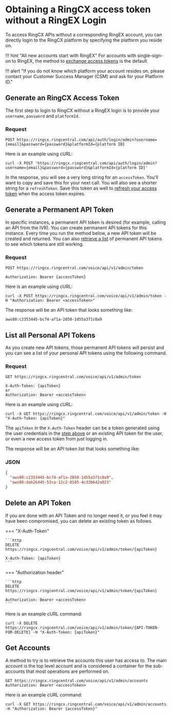 # Obtaining a RingCX access token without a RingEX Login

To access RingCX APIs without a corresponding RingEX account, you can directly login to the RingCX platform by specifying the platform you reside on.

!!! hint "All new accounts start with RingEX"
    For accounts with single-sign-on to RingEX, the method to [exchange access tokens](auth-ringcentral.md#retrieve-ringcentral-access-token) is the default.

!!! alert "If you do not know which platform your account resides on, please contact your Customer Success Manager (CSM) and ask for your Platform ID."

## Generate an RingCX Access Token

The first step to login to RingCX without a RingEX login is to provide your `username`, `password` and `platformId`.

### Request
```http
POST https://ringcx.ringcentral.com/api/auth/login/admin?username={email}&password={password}&platformId={platform ID}
```

Here is an example using cURL:

`curl -X POST 'https://ringcx.ringcentral.com/api/auth/login/admin?username={email}&password={password}&platformId={platform ID}'`

In the response, you will see a very long string for an `accessToken`. You'll want to copy and save this for your next call.  You will also see a shorter string for a `refreshToken`. Save this token as well to [refresh your access token](#refresh-ringcentral-engage-access-token) when the access token expires.

## Generate a Permanent API Token

In specific instances, a permanent API token is desired (for example, calling an API from the IVR). You can create permanent API tokens for this instance. Every time you run the method below, a new API token will be created and returned. You can also [retrieve a list](#list-all-personal-api-tokens) of permanent API tokens to see which tokens are still working.

### Request
```http
POST https://ringcx.ringcentral.com/voice/api/v1/admin/token

Authorization: Bearer {accessToken}
```

Here is an example using cURL:

`curl -X POST https://ringcx.ringcentral.com/voice/api/v1/admin/token -H "Authorization: Bearer <accessToken>"`

The response will be an API token that looks something like:

`aws80:c2353445-bc74-af1a-2850-1d55a371c0a9`

## List all Personal API Tokens

As you create new API tokens, those permanent API tokens will persist and you can see a list of your personal API tokens using the following command.

### Request
```http
GET https://ringcx.ringcentral.com/voice/api/v1/admin/token

X-Auth-Token: {apiToken}
or
Authorization: Bearer <accessToken>
```

Here is an example using cURL:

`curl -X GET https://ringcx.ringcentral.com/voice/api/v1/admin/token -H "X-Auth-Token: {apiToken}"`

The `apiToken` in the `X-Auth-Token` header can be a token generated using the user credentials in the [step above](#generate-a-permanent-api-token) or an existing API token for the user, or even a new access token from just logging in.

The response will be an API token list that looks something like:

### JSON

```json
{
  "aws80:c2353445-bc74-af1a-2850-1d55a371c0a9",
  "aws80:dab26445-53ca-12c2-0185-4c33b642a023"
}
```

## Delete an API Token

If you are done with an API Token and no longer need it, or you feel it may have been compromised, you can delete an existing token as follows.

=== "X-Auth-Token"

    ```http
    DELETE https://ringcx.ringcentral.com/voice/api/v1/admin/token/{apiToken}

    X-Auth-Token: {apiToken}
    ```

=== "Authorization header"

    ```http
    DELETE https://ringcx.ringcentral.com/voice/api/v1/admin/token/{apiToken}

    Authorization: Bearer <accessToken>
    ```


Here is an example cURL command:

`curl -X DELETE https://ringcx.ringcentral.com/voice/api/v1/admin/token/{API-TOKEN-FOR-DELETE} -H "X-Auth-Token: {apiToken}"`

## Get Accounts

A method to try is to retrieve the accounts this user has access to. The main account is the top level account and is considered a container for the sub-accounts that most operations are performed on.

```http
GET https://ringcx.ringcentral.com/voice/api/v1/admin/accounts
Authorization: Bearer <accessToken>
```

Here is an example cURL command:

`curl -X GET https://ringcx.ringcentral.com/voice/api/v1/admin/accounts -H "Authorization: Bearer {accessToken}"`
